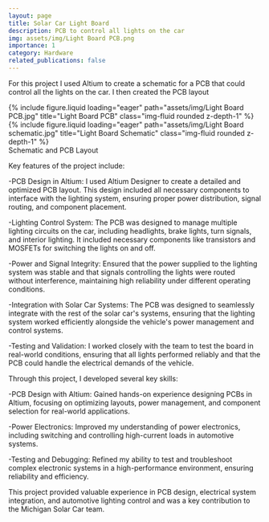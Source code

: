 ```yaml
---
layout: page
title: Solar Car Light Board
description: PCB to control all lights on the car
img: assets/img/Light Board PCB.png
importance: 1
category: Hardware
related_publications: false
---
```


For this project I used Altium to create a schematic 
for a PCB that could control all the lights on the car. 
I then created the PCB layout


<div class="row">
    <div class="col-sm-6 mt-3 mt-md-0">
        {% include figure.liquid loading="eager" path="assets/img/Light Board PCB.jpg" title="Light Board PCB" class="img-fluid rounded z-depth-1" %}
    </div>
    <div class="col-sm-6 mt-3 mt-md-0">
        {% include figure.liquid loading="eager" path="assets/img/Light Board schematic.jpg" title="Light Board Schematic" class="img-fluid rounded z-depth-1" %}
    </div>
</div>
<div class="caption">
    Schematic and PCB Layout
</div>

Key features of the project include:

-PCB Design in Altium: I used Altium Designer to create a detailed and optimized PCB layout. This design included all necessary components to interface with the lighting system, ensuring proper power distribution, signal routing, and component placement.

-Lighting Control System: The PCB was designed to manage multiple lighting circuits on the car, including headlights, brake lights, turn signals, and interior lighting. It included necessary components like transistors and MOSFETs for switching the lights on and off.

-Power and Signal Integrity: Ensured that the power supplied to the lighting system was stable and that signals controlling the lights were routed without interference, maintaining high reliability under different operating conditions.

-Integration with Solar Car Systems: The PCB was designed to seamlessly integrate with the rest of the solar car's systems, ensuring that the lighting system worked efficiently alongside the vehicle's power management and control systems.

-Testing and Validation: I worked closely with the team to test the board in real-world conditions, ensuring that all lights performed reliably and that the PCB could handle the electrical demands of the vehicle.

Through this project, I developed several key skills:

-PCB Design with Altium: Gained hands-on experience designing PCBs in Altium, focusing on optimizing layouts, power management, and component selection for real-world applications.

-Power Electronics: Improved my understanding of power electronics, including switching and controlling high-current loads in automotive systems.

-Testing and Debugging: Refined my ability to test and troubleshoot complex electronic systems in a high-performance environment, ensuring reliability and efficiency.

This project provided valuable experience in PCB design, electrical system integration, and automotive lighting control and was a key contribution to the Michigan Solar Car team.


